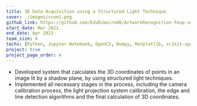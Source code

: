 ```yaml
---
title: 3D Data Acquisition using a Structured Light Technique
cover: ./images/vcom1.png
github_link: https://github.com/EduRibeiro00/ArtworkRecognition-feup-vcom/tree/master/proj1
start_date: Mar 2021
end_date: Apr 2021
team_size: 4
techs: [Python, Jupyter Notebook, OpenCV, Numpy, Matplotlib, scikit-spacial]
project: true
project_page_order: 4
---
```

* Developed system that calculates the 3D coordinates of points in an image lit by a shadow plane, by using structured light techniques.
* Implemented all necessary stages in the process, including the camera calibration process, the light projection system calibration, the edge and line detection algorithms and the final calculation of 3D coordinates.